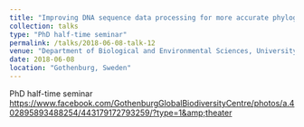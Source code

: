 ```yaml
---
title: "Improving DNA sequence data processing for more accurate phylogenomics"
collection: talks
type: "PhD half-time seminar"
permalink: /talks/2018-06-08-talk-12
venue: "Department of Biological and Environmental Sciences, University of Gothenburg"
date: 2018-06-08
location: "Gothenburg, Sweden"
---
```


PhD half-time seminar https://www.facebook.com/GothenburgGlobalBiodiversityCentre/photos/a.402895893488254/443179172793259/?type=1&amp;theater
